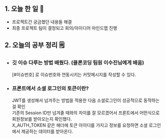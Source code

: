 <!-- 20210723 금 day 47 -->
<!--  
day 47



-->

## 1. 오늘 한 일 📅

*   프로젝트간 궁금했던 내용들 해결
*   최종 프로젝트 팀이 결정되고 회의/아이디어 마인드맵 진행

## 2. 오늘의 공부 정리 🗒️

*   ### 깃 이슈 다루는 방법 배웠다. (클론코딩 팀원 이수진님에게 배움)

    [#이슈번호] 로 이슈번호와 연동시키는 커밋메시지를 작성할 수 있다.

*   ### 프론트에서 소셜 로그인의 토큰이란?

    JWT를 생성해서 넘겨주는 방법을 적용한 다음 소셜로그인이 성공적으로 동작하는걸 확인  
    기존의 Session ID만 넘겨줄 때와의 차이를 잘 모르겠어서  프론트에서 어떤식으로 회원정보를 받아오는지 확인했다.  
    X_AUTH_TOKEN 같은 헤더에 토큰 아이디를 가지고 정보를 요청하면 소셜 로그인에서 제공하는 데이터를 받아온다.

